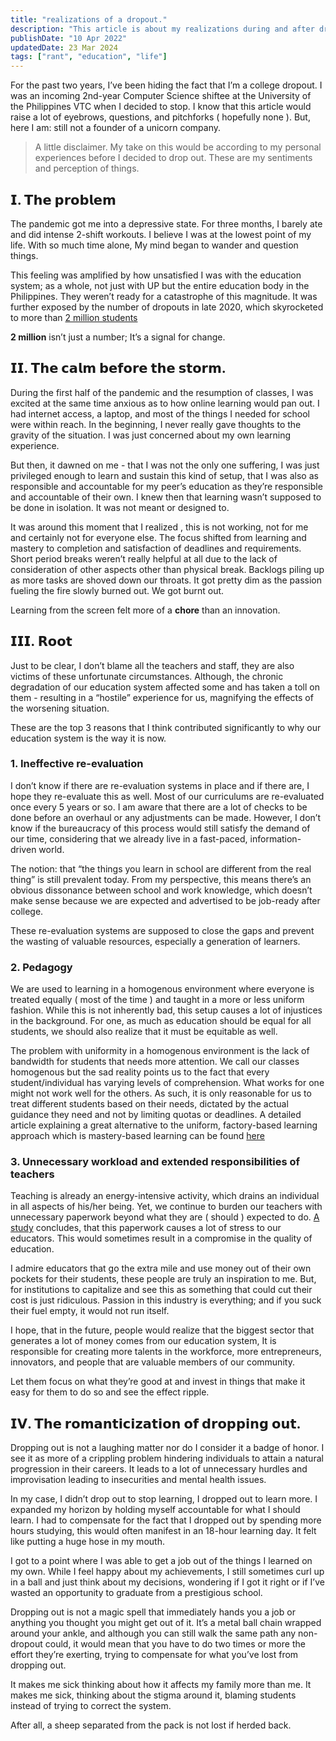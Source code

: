 ```yaml
---
title: "realizations of a dropout."
description: "This article is about my realizations during and after dropping out from university."
publishDate: "10 Apr 2022"
updatedDate: 23 Mar 2024
tags: ["rant", "education", "life"]
---
```


For the past two years, I’ve been hiding the fact that I’m a college dropout. I was an incoming 2nd-year Computer Science shiftee at the University of the Philippines VTC when I decided to stop. I know that this article would raise a lot of eyebrows, questions, and pitchforks ( hopefully none ). But, here I am: still not a founder of a unicorn company.

> A little disclaimer. My take on this would be according to my personal experiences before I decided to drop out. These are my sentiments and perception of things.

## 𝗜. 𝗧𝗵𝗲 𝗽𝗿𝗼𝗯𝗹𝗲𝗺

The pandemic got me into a depressive state. For three months, I barely ate and did intense 2-shift workouts. I believe I was at the lowest point of my life. With so much time alone, My mind began to wander and question things.

This feeling was amplified by how unsatisfied I was with the education system; as a whole, not just with UP but the entire education body in the Philippines. They weren’t ready for a catastrophe of this magnitude. It was further exposed by the number of dropouts in late 2020, which skyrocketed to more than [2 million students](https://www.rappler.com/nation/gatchalian-says-millions-dropouts-schools-adapt-pandemic/)

**2 million** isn’t just a number; It’s a signal for change.

## 𝗜𝗜. 𝗧𝗵𝗲 𝗰𝗮𝗹𝗺 𝗯𝗲𝗳𝗼𝗿𝗲 𝘁𝗵𝗲 𝘀𝘁𝗼𝗿𝗺.

During the first half of the pandemic and the resumption of classes, I was excited at the same time anxious as to how online learning would pan out. I had internet access, a laptop, and most of the things I needed for school were within reach. In the beginning, I never really gave thoughts to the gravity of the situation. I was just concerned about my own learning experience.

But then, it dawned on me - that I was not the only one suffering, I was just privileged enough to learn and sustain this kind of setup, that I was also as responsible and accountable for my peer’s education as they’re responsible and accountable of their own. I knew then that learning wasn’t supposed to be done in isolation. It was not meant or designed to.

It was around this moment that I realized , this is not working, not for me and certainly not for everyone else. The focus shifted from learning and mastery to completion and satisfaction of deadlines and requirements. Short period breaks weren’t really helpful at all due to the lack of consideration of other aspects other than physical break. Backlogs piling up as more tasks are shoved down our throats. It got pretty dim as the passion fueling the fire slowly burned out. We got burnt out.

Learning from the screen felt more of a **chore** than an innovation.

## 𝗜𝗜𝗜. 𝗥𝗼𝗼𝘁

Just to be clear, I don’t blame all the teachers and staff, they are also victims of these unfortunate circumstances. Although, the chronic degradation of our education system affected some and has taken a toll on them - resulting in a “hostile” experience for us, magnifying the effects of the worsening situation.

These are the top 3 reasons that I think contributed significantly to why our education system is the way it is now.

### 1. Ineffective re-evaluation

I don’t know if there are re-evaluation systems in place and if there are, I hope they re-evaluate this as well. Most of our curriculums are re-evaluated once every 5 years or so. I am aware that there are a lot of checks to be done before an overhaul or any adjustments can be made. However, I don’t know if the bureaucracy of this process would still satisfy the demand of our time, considering that we already live in a fast-paced, information-driven world.

The notion: that “the things you learn in school are different from the real thing” is still prevalent today. From my perspective, this means there’s an obvious dissonance between school and work knowledge, which doesn’t make sense because we are expected and advertised to be job-ready after college.

These re-evaluation systems are supposed to close the gaps and prevent the wasting of valuable resources, especially a generation of learners.

### 2. Pedagogy

We are used to learning in a homogenous environment where everyone is treated equally ( most of the time ) and taught in a more or less uniform fashion. While this is not inherently bad, this setup causes a lot of injustices in the background. For one, as much as education should be equal for all students, we should also realize that it must be equitable as well.

The problem with uniformity in a homogenous environment is the lack of bandwidth for students that needs more attention. We call our classes homogenous but the sad reality points us to the fact that every student/individual has varying levels of comprehension. What works for one might not work well for the others. As such, it is only reasonable for us to treat different students based on their needs, dictated by the actual guidance they need and not by limiting quotas or deadlines. A detailed article explaining a great alternative to the uniform, factory-based learning approach which is mastery-based learning can be found [here](https://launchschool.com/mastery)

### 3. Unnecessary workload and extended responsibilities of teachers

Teaching is already an energy-intensive activity, which drains an individual in all aspects of his/her being. Yet, we continue to burden our teachers with unnecessary paperwork beyond what they are ( should ) expected to do. [A study](https://www.researchgate.net/publication/354177928_Teaching-Related_Paperwork_Examining_Linkage_to_Occupational_Stress_of_Public_School_Teachers_in_Primary_Education) concludes, that this paperwork causes a lot of stress to our educators. This would sometimes result in a compromise in the quality of education.

I admire educators that go the extra mile and use money out of their own pockets for their students, these people are truly an inspiration to me. But, for institutions to capitalize and see this as something that could cut their cost is just ridiculous. Passion in this industry is everything; and if you suck their fuel empty, it would not run itself.

I hope, that in the future, people would realize that the biggest sector that generates a lot of money comes from our education system, It is responsible for creating more talents in the workforce, more entrepreneurs, innovators, and people that are valuable members of our community.

Let them focus on what they’re good at and invest in things that make it easy for them to do so and see the effect ripple.

## 𝗜𝗩. 𝗧𝗵𝗲 𝗿𝗼𝗺𝗮𝗻𝘁𝗶𝗰𝗶𝘇𝗮𝘁𝗶𝗼𝗻 𝗼𝗳 𝗱𝗿𝗼𝗽𝗽𝗶𝗻𝗴 𝗼𝘂𝘁.

Dropping out is not a laughing matter nor do I consider it a badge of honor. I see it as more of a crippling problem hindering individuals to attain a natural progression in their careers. It leads to a lot of unnecessary hurdles and improvisation leading to insecurities and mental health issues.

In my case, I didn’t drop out to stop learning, I dropped out to learn more. I expanded my horizon by holding myself accountable for what I should learn. I had to compensate for the fact that I dropped out by spending more hours studying, this would often manifest in an 18-hour learning day. It felt like putting a huge hose in my mouth.

I got to a point where I was able to get a job out of the things I learned on my own. While I feel happy about my achievements, I still sometimes curl up in a ball and just think about my decisions, wondering if I got it right or if I’ve wasted an opportunity to graduate from a prestigious school.

Dropping out is not a magic spell that immediately hands you a job or anything you thought you might get out of it. It’s a metal ball chain wrapped around your ankle, and although you can still walk the same path any non-dropout could, it would mean that you have to do two times or more the effort they’re exerting, trying to compensate for what you’ve lost from dropping out.

It makes me sick thinking about how it affects my family more than me. It makes me sick, thinking about the stigma around it, blaming students instead of trying to correct the system.

After all, a sheep separated from the pack is not lost if herded back.
